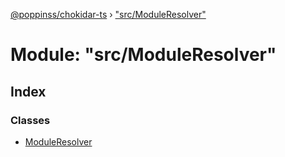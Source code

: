 [@poppinss/chokidar-ts](../README.md) › ["src/ModuleResolver"](_src_moduleresolver_.md)

# Module: "src/ModuleResolver"

## Index

### Classes

- [ModuleResolver](../classes/_src_moduleresolver_.moduleresolver.md)
